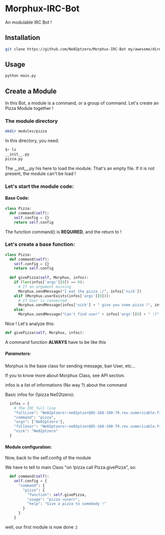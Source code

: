 Morphux-IRC-Bot
===============

An modulable IRC Bot !

## Installation
```sh
git clone https://github.com/Ne02ptzero/Morphux-IRC-Bot my/awesome/directory
```

## Usage
```sh
python main.py
```

## Create a Module

In this Bot, a module is a command, or a group of command.
Let's create an Pizza Module together !

### The module directory
```sh
mkdir modules/pizza
```
In this directory, you need:
```sh
$> ls
__init__.py
pizza.py
```

The \_\_init\_\_.py his here to load the module. That's an empty file. If it is not present, the module can't be load !

### Let's start the module code:
#### Base Code:
```python
class Pizza:
  def command(self):
    self.config = {}
    return self.config
```
The function command() is __REQUIRED__, and the return to !
### Let's create a base function:
```python
class Pizza:
  def command(self):
    self.config = {}
    return self.config
    
  def givePizza(self, Morphux, infos):
    if (len(infos['args'][0]) == 0):
      # If an argument missing
      Morphux.sendMessage("I eat the pizza :/", infos['nick'])
    elif (Morphux.userExists(infos['args'][0])):
      # If User is connected
      Morphux.sendMessage(infos['nick'] + " give you some pizza !", infos['args'][0])
    else:
      Morphux.sendMessage("Can't find user" + infos['args'][0] + " :(", infos['nick'])
```
Nice !
Let's analyze this:
```python
def givePizza(self, Morphux, infos):
```
A command function __ALWAYS__ have to be like this

##### Parameters:
Morphux is the base class for sending message, ban User, etc...

If you to know more about Morphux Class, see API section.

infos is a list of informations (No way ?) about the command

Basic infos for (!pizza Ne02tzero):
```python
  infos = {
    # The IRC full line
    "fullLine": "Ne02ptzero!~ne02ptzer@85-168-100-79.rev.numericable.fr PRIVMSG #ne02ptzero :!pizza Ne02ptzero",
    "command": "pizza",
    "args": ['Ne02ptzero'],
    "fullUser": "Ne02ptzero!~ne02ptzer@85-168-100-79.rev.numericable.fr"
    "nick": "Ne02ptzero"
  }
```

#### Module configuration:
Now, back to the self.config of the module

We have to tell to main Class "on !pizza call Pizza.givePizza", so:
```python
  def command(self):
    self.config = {
      "command": {
        "pizza": {
          "function": self.givePizza,
          "usage": "pizza <user>",
          "help": "Give a pizza to somebody !"
        }
      }
    }
```

well, our first module is now done :)
